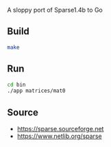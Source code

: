 A sloppy port of Sparse1.4b to Go

## Build
```sh
make
```

## Run
```sh
cd bin
./app matrices/mat0
```

## Source
* https://sparse.sourceforge.net
* https://www.netlib.org/sparse
